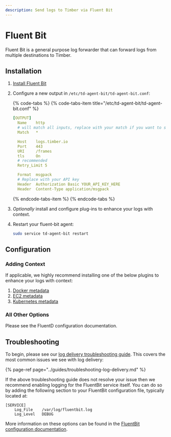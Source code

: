 ```yaml
---
description: Send logs to Timber via Fluent Bit
---
```


# Fluent Bit

Fluent Bit is a general purpose log forwarder that can forward logs from multiple destinations to Timber.

## Installation

1. [Install Fluent Bit](https://docs.fluentbit.io/manual/installation)
2. Configure a new output in `/etc/td-agent-bit/td-agent-bit.conf`:  


   {% code-tabs %}
   {% code-tabs-item title="/etc/td-agent-bit/td-agent-bit.conf" %}
   ```yaml
   [OUTPUT]
     Name    http
     # will match all inputs, replace with your match if you want to send a subset
     Match   *

     Host    logs.timber.io
     Port    443
     URI     /frames
     tls     On
     # recommended
     Retry_Limit 5

     Format  msgpack
     # Replace with your API key
     Header  Authorization Basic YOUR_API_KEY_HERE
     Header  Content-Type application/msgpack
   ```
   {% endcode-tabs-item %}
   {% endcode-tabs %}

3. _Optionally_ install and configure plug-ins to enhance your logs with context.
4. Restart your fluent-bit agent:  


   ```bash
   sudo service td-agent-bit restart
   ```

## Configuration

### Adding Context

If applicable, we highly recommend installing one of the below plugins to enhance your logs with context:

1. [Docker metadata](https://github.com/fabric8io/fluent-plugin-docker_metadata_filter)
2. [EC2 metadata](https://github.com/takus/fluent-plugin-ec2-metadata)
3. [Kubernetes metadata](https://github.com/fabric8io/fluent-plugin-kubernetes_metadata_filter)

### All Other Options

Please see the FluentD configuration documentation.

## Troubleshooting

To begin, please see our [log delivery troubleshooting guide](../guides/troubleshooting-log-delivery.md). This covers the most common issues we see with log delivery:

{% page-ref page="../guides/troubleshooting-log-delivery.md" %}

If the above troubleshooting guide does not resolve your issue then we recommend enabling logging for the FluentBit service itself. You can do so by adding the following section to your FluentBit configuration file, typically located at:

```text
[SERVICE]
    Log_File    /var/log/fluentbit.log
    Log_Level   DEBUG
```

More information on these options can be found in the [FluentBit configuration documentation](https://docs.fluentbit.io/manual/service).

